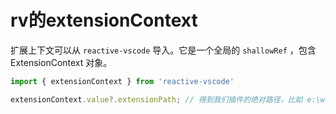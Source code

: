 # rv的extensionContext

扩展上下文可以从 `reactive-vscode` 导入。它是一个全局的 `shallowRef` ，包含 ExtensionContext 对象。

```ts
import { extensionContext } from 'reactive-vscode'

extensionContext.value?.extensionPath; // 得到我们插件的绝对路径，比如 e:\workspace\my-reactive-vscode-extenion
```

